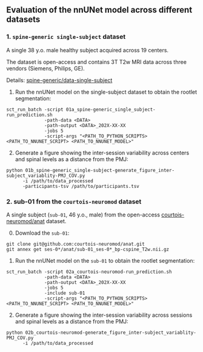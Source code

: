 ## Evaluation of the nnUNet model across different datasets

### 1. `spine-generic single-subject` dataset

A single 38 y.o. male healthy subject acquired across 19 centers.

The dataset is open-access and contains 3T T2w MRI data across three vendors (Siemens, Philips, GE).

Details: [spine-generic/data-single-subject](https://github.com/spine-generic/data-single-subject)

1. Run the nnUNet model on the single-subject dataset to obtain the rootlet segmentation:

```commandline
sct_run_batch -script 01a_spine-generic_single_subject-run_prediction.sh
              -path-data <DATA> 
              -path-output <DATA>_202X-XX-XX
              -jobs 5 
              -script-args "<PATH_TO_PYTHON_SCRIPTS> <PATH_TO_NNUNET_SCRIPT> <PATH_TO_NNUNET_MODEL>"
```

2. Generate a figure showing the inter-session variability across centers and spinal levels as a distance from the PMJ:

```commandline
python 01b_spine-generic_single-subject-generate_figure_inter-subject_variablity-PMJ_COV.py
      -i /path/to/data_processed
      -participants-tsv /path/to/participants.tsv
```

### 2. sub-01 from the `courtois-neuromod` dataset

A single subject (`sub-01`, 46 y.o., male) from the open-access [courtois-neuromod/anat](https://github.com/courtois-neuromod/anat) 
dataset.

0. Download the `sub-01`:

```commandline
git clone git@github.com:courtois-neuromod/anat.git
git annex get ses-0*/anat/sub-01_ses-0*_bp-cspine_T2w.nii.gz
```

1. Run the nnUNet model on the `sub-01` to obtain the rootlet segmentation:

```commandline
sct_run_batch -script 02a_courtois-neuromod-run_prediction.sh
              -path-data <DATA> 
              -path-output <DATA>_202X-XX-XX
              -jobs 5
              -include sub-01
              -script-args "<PATH_TO_PYTHON_SCRIPTS> <PATH_TO_NNUNET_SCRIPT> <PATH_TO_NNUNET_MODEL>"
```

2. Generate a figure showing the inter-session variability across sessions and spinal levels as a distance from the PMJ:

```commandline
python 02b_courtois-neuromod-generate_figure_inter-subject_variablity-PMJ_COV.py
      -i /path/to/data_processed
```